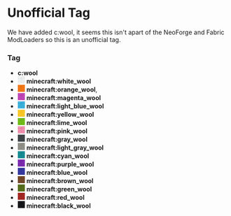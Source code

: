 # Unofficial Tag
We have added c:wool, it seems this isn't apart of the NeoForge and Fabric ModLoaders so this is an unofficial tag.

### Tag
- **c:wool**
- ![❓](https://raw.githubusercontent.com/TheShadowModsUK/plushyPlusWiki/refs/heads/main/readme_resourcs/white_wool.png) **minecraft:white_wool**
- ![❓](https://raw.githubusercontent.com/TheShadowModsUK/plushyPlusWiki/refs/heads/main/readme_resourcs/orange_wool.png) **minecraft:orange_wool**,
- ![❓](https://raw.githubusercontent.com/TheShadowModsUK/plushyPlusWiki/refs/heads/main/readme_resourcs/magenta_wool.png) **minecraft:magenta_wool**
- ![❓](https://raw.githubusercontent.com/TheShadowModsUK/plushyPlusWiki/refs/heads/main/readme_resourcs/light_blue_wool.png) **minecraft:light_blue_wool**
- ![❓](https://raw.githubusercontent.com/TheShadowModsUK/plushyPlusWiki/refs/heads/main/readme_resourcs/yellow_wool.png) **minecraft:yellow_wool**
- ![❓](https://raw.githubusercontent.com/TheShadowModsUK/plushyPlusWiki/refs/heads/main/readme_resourcs/lime_wool.png) **minecraft:lime_wool**
- ![❓](https://raw.githubusercontent.com/TheShadowModsUK/plushyPlusWiki/refs/heads/main/readme_resourcs/pink_wool.png) **minecraft:pink_wool**
- ![❓](https://raw.githubusercontent.com/TheShadowModsUK/plushyPlusWiki/refs/heads/main/readme_resourcs/gray_wool.png) **minecraft:gray_wool**
- ![❓](https://raw.githubusercontent.com/TheShadowModsUK/plushyPlusWiki/refs/heads/main/readme_resourcs/light_gray_wool.png) **minecraft:light_gray_wool**
- ![❓](https://raw.githubusercontent.com/TheShadowModsUK/plushyPlusWiki/refs/heads/main/readme_resourcs/cyan_wool.png) **minecraft:cyan_wool**
- ![❓](https://raw.githubusercontent.com/TheShadowModsUK/plushyPlusWiki/refs/heads/main/readme_resourcs/purple_wool.png) **minecraft:purple_wool**
- ![❓](https://raw.githubusercontent.com/TheShadowModsUK/plushyPlusWiki/refs/heads/main/readme_resourcs/blue_wool.png) **minecraft:blue_wool**
- ![❓](https://raw.githubusercontent.com/TheShadowModsUK/plushyPlusWiki/refs/heads/main/readme_resourcs/brown_wool.png) **minecraft:brown_wool**
- ![❓](https://raw.githubusercontent.com/TheShadowModsUK/plushyPlusWiki/refs/heads/main/readme_resourcs/green_wool.png) **minecraft:green_wool**
- ![❓](https://raw.githubusercontent.com/TheShadowModsUK/plushyPlusWiki/refs/heads/main/readme_resourcs/red_wool.png) **minecraft:red_wool**
- ![❓](https://raw.githubusercontent.com/TheShadowModsUK/plushyPlusWiki/refs/heads/main/readme_resourcs/black_wool.png) **minecraft:black_wool**
